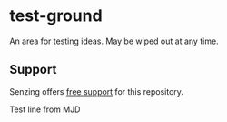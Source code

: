 # test-ground

An area for testing ideas.  May be wiped out at any time.

## Support

Senzing offers
[free support](http://hub.senzing.com/support)
for this repository.

Test line from MJD
